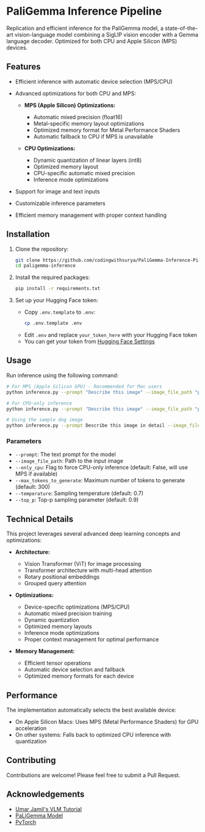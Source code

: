 # PaliGemma Inference Pipeline

Replication and efficient inference for the PaliGemma model, a state-of-the-art vision-language model combining a SigLIP vision encoder with a Gemma language decoder. Optimized for both CPU and Apple Silicon (MPS) devices.

## Features

- Efficient inference with automatic device selection (MPS/CPU)
- Advanced optimizations for both CPU and MPS:
  - **MPS (Apple Silicon) Optimizations:**
    - Automatic mixed precision (float16)
    - Metal-specific memory layout optimizations
    - Optimized memory format for Metal Performance Shaders
    - Automatic fallback to CPU if MPS is unavailable
  
  - **CPU Optimizations:**
    - Dynamic quantization of linear layers (int8)
    - Optimized memory layout
    - CPU-specific automatic mixed precision
    - Inference mode optimizations

- Support for image and text inputs
- Customizable inference parameters
- Efficient memory management with proper context handling

## Installation

1. Clone the repository:
   ```bash
   git clone https://github.com/codingwithsurya/PaliGemma-Inference-Pipeline.git
   cd paligemma-inference
   ```

2. Install the required packages:
   ```bash
   pip install -r requirements.txt
   ```

3. Set up your Hugging Face token:
   - Copy `.env.template` to `.env`:
     ```bash
     cp .env.template .env
     ```
   - Edit `.env` and replace `your_token_here` with your Hugging Face token
   - You can get your token from [Hugging Face Settings](https://huggingface.co/settings/tokens)

## Usage

Run inference using the following command:
```bash
# For MPS (Apple Silicon GPU) - Recommended for Mac users
python inference.py --prompt "Describe this image" --image_file_path "path/to/your/image.jpg"

# For CPU-only inference
python inference.py --prompt "Describe this image" --image_file_path "path/to/your/image.jpg" --only_cpu

# Using the sample dog image
python inference.py --prompt Describe this image in detail --image_file_path dog.jpg --max_tokens_to_generate 300

```

### Parameters

- `--prompt`: The text prompt for the model
- `--image_file_path`: Path to the input image
- `--only_cpu`: Flag to force CPU-only inference (default: False, will use MPS if available)
- `--max_tokens_to_generate`: Maximum number of tokens to generate (default: 300)
- `--temperature`: Sampling temperature (default: 0.7)
- `--top_p`: Top-p sampling parameter (default: 0.9)

## Technical Details

This project leverages several advanced deep learning concepts and optimizations:

- **Architecture:**
  - Vision Transformer (ViT) for image processing
  - Transformer architecture with multi-head attention
  - Rotary positional embeddings
  - Grouped query attention

- **Optimizations:**
  - Device-specific optimizations (MPS/CPU)
  - Automatic mixed precision training
  - Dynamic quantization
  - Optimized memory layouts
  - Inference mode optimizations
  - Proper context management for optimal performance

- **Memory Management:**
  - Efficient tensor operations
  - Automatic device selection and fallback
  - Optimized memory formats for each device

## Performance

The implementation automatically selects the best available device:
- On Apple Silicon Macs: Uses MPS (Metal Performance Shaders) for GPU acceleration
- On other systems: Falls back to optimized CPU inference with quantization

## Contributing

Contributions are welcome! Please feel free to submit a Pull Request.

## Acknowledgements

- [Umar Jamil's VLM Tutorial](https://www.youtube.com/watch?v=vAmKB7iPkWw)
- [PaLiGemma Model](https://huggingface.co/docs/transformers/main/en/model_doc/paligemma)
- [PyTorch](https://pytorch.org/)
